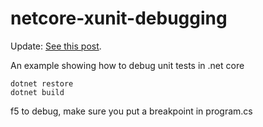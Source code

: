 # netcore-xunit-debugging

Update:  [See this post](http://stackoverflow.com/questions/38146011/debugging-xunit-tests-in-net-core-and-visual-studio-code/38155706?noredirect=1#comment64151912_38155706).

An example showing how to debug unit tests in .net core

    dotnet restore
    dotnet build
  
  f5 to debug, make sure you put a breakpoint in program.cs
